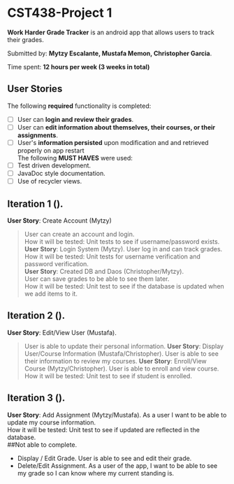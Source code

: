 # CST438-Project 1
**Work Harder Grade Tracker** is an android app that allows users to track their grades.

Submitted by: **Mytzy Escalante, Mustafa Memon, Christopher Garcia**.

Time spent: **12 hours per week (3 weeks in total)**   

## User Stories
The following **required** functionality is completed:  
* [ ] User can **login and review their grades**. 
* [ ] User can **edit information about themselves, their courses, or their assignments**. 
* [ ] User's **information persisted** upon modification and and retrieved properly on app restart    
The following **MUST HAVES** were used:  
* [ ] Test driven development. 
* [ ] JavaDoc style documentation. 
* [ ] Use of recycler views. 
## Iteration 1 (). 
**User Story**: Create Account (Mytzy)  
>User can create an account and login.  
>How it will be tested: Unit tests to see if username/password exists. 
**User Story**: Login System (Mytzy). 
>User log in and can track grades.  
>How it will be tested: Unit tests for username verification and password verification.   
**User Story**: Created DB and Daos (Christopher/Mytzy).  
>User can save grades to be able to see them later.  
>How it will be tested: Unit test to see if the database is updated when we add items to it.  
## Iteration 2 (). 
**User Story**: Edit/View User (Mustafa). 
>User is able to update their personal information. 
**User Story**: Display User/Course Information  (Mustafa/Christopher). 
>User is able to see their information to review my courses. 
**User Story**: Enroll/View Course  (Mytzy/Christopher). 
>User is able to enroll and view course.    
>How it will be tested: Unit test to see if student is enrolled. 
## Iteration 3 (). 
**User Story**:  Add Assignment (Mytzy/Mustafa). 
    As a user I want to be able to update my course information.  
    How it will be tested: Unit test to see if updated are reflected in the database.  
##Not able to complete. 
- Display / Edit Grade. 
    User is able to see and edit their grade.  
- Delete/Edit Assignment. 
    As a user of the app, I want to be able to see my grade so I can know where my current standing is.  
    
